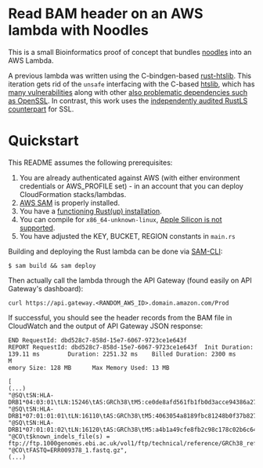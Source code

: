 # Read BAM header on an AWS lambda with Noodles

This is a small Bioinformatics proof of concept that bundles [noodles](http://github.com/zaeleus/noodles) into an AWS Lambda.

A previous lambda was written using the C-bindgen-based [rust-htslib](https://github.com/brainstorm/s3-rust-htslib-bam). This iteration gets rid of the `unsafe` interfacing with the C-based [htslib](https://github.com/samtools/htslib), which has [many vulnerabilities](https://github.com/samtools/htslib/pulls?q=oss-fuzz) along with other [also problematic dependencies such as OpenSSL](https://www.openssl.org/news/vulnerabilities.html). In contrast, this work uses the [independently audited RustLS counterpart](http://jbp.io/2020/06/14/rustls-audit.html) for SSL.

# Quickstart

This README assumes the following prerequisites:

1. You are already authenticated against AWS (with either environment credentials or AWS_PROFILE set) - in an
     account that you can deploy CloudFormation stacks/lambdas.
2. [AWS SAM](https://aws.amazon.com/serverless/sam/) is properly installed.
3. You have a [functioning Rust(up) installation](https://rustup.rs/).
4. You can compile for `x86_64-unknown-linux`, [Apple Silicon is not supported](https://github.com/umccr/s3-rust-noodles-bam/blob/master/FLUKES.md).
4. You have adjusted the KEY, BUCKET, REGION constants in `main.rs`

Building and deploying the Rust lambda can be done via [SAM-CLI](https://docs.aws.amazon.com/serverless-application-model/latest/developerguide/serverless-sam-cli-install.html):

```
$ sam build && sam deploy
```

Then actually call the lambda through the API Gateway (found easily on API Gateway's dashboard):

```
curl https://api.gateway.<RANDOM_AWS_ID>.domain.amazon.com/Prod
```

If successful, you should see the header records from the BAM file in CloudWatch and the output of API Gateway JSON response:

```
END RequestId: dbd528c7-858d-15e7-6067-9723ce1e643f
REPORT RequestId: dbd528c7-858d-15e7-6067-9723ce1e643f  Init Duration: 139.11 ms        Duration: 2251.32 ms    Billed Duration: 2300 ms      M
emory Size: 128 MB      Max Memory Used: 13 MB

[
(...)
"@SQ\tSN:HLA-DRB1*04:03:01\tLN:15246\tAS:GRCh38\tM5:ce0de8afd561fb1fb0d3acce94386a27\tUR:ftp://ftp.1000genomes.ebi.ac.uk/vol1/ftp/technical/reference/GRCh38_reference_genome/GRCh38_full_analysis_set_plus_decoy_hla.fa\tSP:Human",
"@SQ\tSN:HLA-DRB1*07:01:01:01\tLN:16110\tAS:GRCh38\tM5:4063054a8189fbc81248b0f37b8273fd\tUR:ftp://ftp.1000genomes.ebi.ac.uk/vol1/ftp/technical/reference/GRCh38_reference_genome/GRCh38_full_analysis_set_plus_decoy_hla.fa\tSP:Human",
"@SQ\tSN:HLA-DRB1*07:01:01:02\tLN:16120\tAS:GRCh38\tM5:a4b1a49cfe8fb2c98c178c02b6c64ed4\tUR:ftp://ftp.1000genomes.ebi.ac.uk/vol1/ftp/technical/reference/GRCh38_reference_genome/GRCh38_full_analysis_set_plus_decoy_hla.fa\tSP:Human",
"@CO\t$known_indels_file(s) = ftp://ftp.1000genomes.ebi.ac.uk/vol1/ftp/technical/reference/GRCh38_reference_genome/other_mapping_resources/ALL.wgs.1000G_phase3.GRCh38.ncbi_remapper.20150424.shapeit2_indels.vcf.gz",
"@CO\tFASTQ=ERR009378_1.fastq.gz",
(...)
```
